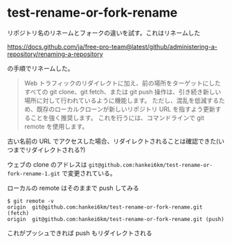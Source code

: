 # test-rename-or-fork-rename
リポジトリ名のリネームとフォークの違いを試す。これはリネームした

https://docs.github.com/ja/free-pro-team@latest/github/administering-a-repository/renaming-a-repository

の手順でリネームした。

> Web トラフィックのリダイレクトに加え、前の場所をターゲットにしたすべての git clone、git fetch、または git push 操作は、引き続き新しい場所に対して行われているように機能します。 ただし、混乱を低減するため、既存のローカルクローンが新しいリポジトリ URL を指すよう更新することを強く推奨します。 これを行うには、コマンドラインで git remote を使用します。

古い名前の URL でアクセスした場合、リダイレクトされることは確認できた(いつまでリダイレクトされる?)

ウェブの clone のアドレスは `git@github.com:hankei6km/test-rename-or-fork-rename-1.git` で変更されている。


ローカルの remote はそのままで push してみる

```
$ git remote -v
origin	git@github.com:hankei6km/test-rename-or-fork-rename.git (fetch)
origin	git@github.com:hankei6km/test-rename-or-fork-rename.git (push)
```

これがプッシュできれば push もリダイレクトされる


